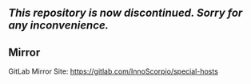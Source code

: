 ## *This repository is now discontinued. Sorry for any inconvenience.*

## Mirror
GitLab Mirror Site: https://gitlab.com/InnoScorpio/special-hosts
